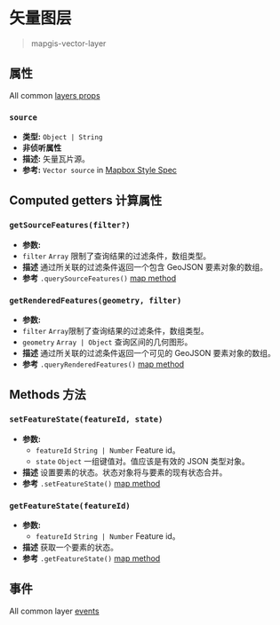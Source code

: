 # 矢量图层

> mapgis-vector-layer

## 属性

All common [layers props](/api/Layers/README.md#props)

### `source`

- **类型:** `Object | String`
- **非侦听属性**
- **描述:** 矢量瓦片源。
- **参考:** `Vector source` in [Mapbox Style Spec](https://docs.mapbox.com/mapbox-gl-js/style-spec/#sources-vector)

## Computed getters 计算属性

### `getSourceFeatures(filter?)`

- **参数:**
- `filter` `Array` 限制了查询结果的过滤条件，数组类型。
- **描述** 通过所关联的过滤条件返回一个包含 GeoJSON 要素对象的数组。
- **参考** `.querySourceFeatures()` [map method](https://docs.mapbox.com/mapbox-gl-js/api/#map#querysourcefeatures)

### `getRenderedFeatures(geometry, filter)`

- **参数:**
- `filter` `Array`限制了查询结果的过滤条件，数组类型。
- `geometry` `Array | Object` 查询区间的几何图形。
- **描述** 通过所关联的过滤条件返回一个可见的 GeoJSON 要素对象的数组。
- **参考** `.queryRenderedFeatures()` [map method](https://docs.mapbox.com/mapbox-gl-js/api/#map#queryrenderedfeatures)

## Methods 方法


### `setFeatureState(featureId, state)`

- **参数:**
  - `featureId` `String | Number` Feature id。
  - `state` `Object` 一组键值对。值应该是有效的 JSON 类型对象。
- **描述** 设置要素的状态。状态对象将与要素的现有状态合并。
- **参考** `.setFeatureState()` [map method](https://docs.mapbox.com/mapbox-gl-js/api/#map#setfeaturestate)

### `getFeatureState(featureId)`

- **参数:**
  - `featureId` `String | Number` Feature id。
- **描述** 获取一个要素的状态。
- **参考** `.getFeatureState()` [map method](https://docs.mapbox.com/mapbox-gl-js/api/#map#getfeaturestate)

## 事件

All common layer [events](/api/Layers/#events)
